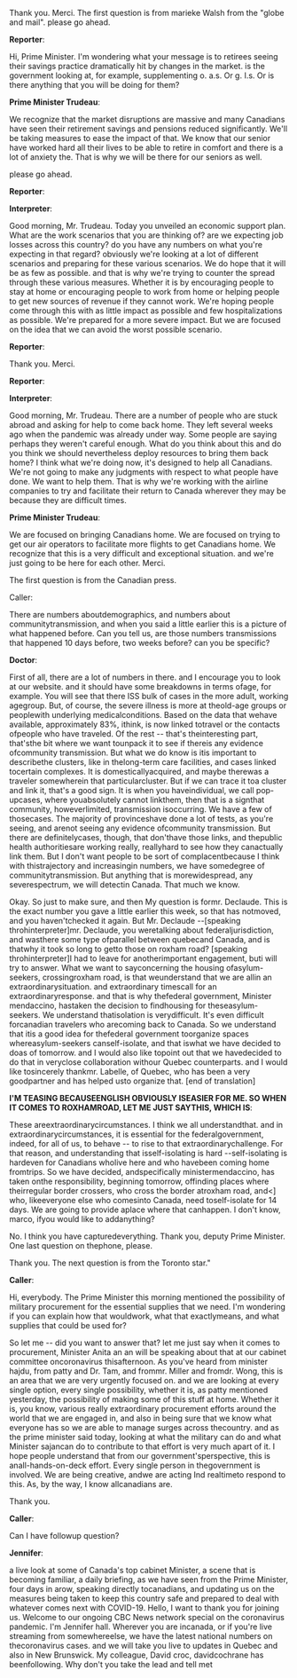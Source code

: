 

Thank you.
Merci.
The first question is from marieke Walsh from the "globe and mail". please go ahead.



**Reporter**:

Hi, Prime Minister.
I'm wondering what your message is to retirees seeing their savings practice dramatically hit by changes in the market.
is the government looking at, for example, supplementing o. a.s. Or g. I.s. Or is there anything that you will be doing for them?



**Prime Minister Trudeau**:

We recognize that the market disruptions are massive and many Canadians have seen their retirement savings and pensions reduced significantly.
We'll be taking measures to ease the impact of that.
We know that our senior have worked hard all their lives to be able to retire in comfort and there is a lot of anxiety the.
That is why we will be there for our seniors as well.



please go ahead.



**Reporter**:





**Interpreter**:

Good morning, Mr. Trudeau.
Today you unveiled an economic support plan.
What are the work scenarios that you are thinking of? are we expecting job losses across this country? do you have any numbers on what you're expecting in that regard? obviously we're looking at a lot of different scenarios and preparing for these various scenarios.
We do hope that it will be as few as possible.
and that is why we're trying to counter the spread through these various measures.
Whether it is by encouraging people to stay at home or encouraging people to work from home or helping people to get new sources of revenue if they cannot work.
We're hoping people come through this with as little impact as possible and few hospitalizations as possible.
We're prepared for a more severe impact.
But we are focused on the idea that we can avoid the worst possible scenario.



**Reporter**:

Thank you.
Merci.



**Reporter**:





**Interpreter**:

Good morning, Mr. Trudeau.
There are a number of people who are stuck abroad and asking for help to come back home.
They left several weeks ago when the pandemic was already under way.
Some people are saying perhaps they weren't careful enough.
What do you think about this and do you think we should nevertheless deploy resources to bring them back home? I think what we're doing now, it's designed to help all Canadians.
We're not going to make any judgments with respect to what people have done.
We want to help them.
That is why we're working with the airline companies to try and facilitate their return to Canada wherever they may be because they are difficult times.



**Prime Minister Trudeau**:

We are focused on bringing Canadians home.
We are focused on trying to get our air operators to facilitate more flights to get Canadians home.
We recognize that this is a very difficult and exceptional situation.
and we're just going to be here for each other.
Merci.



The first question is from the Canadian press.



Caller:



There are numbers aboutdemographics, and numbers about communitytransmission, and when you said a little earlier this is a picture of what happened before.
Can you tell us, are those numbers transmissions that happened 10 days before, two weeks before? can you be specific?



**Doctor**:

First of all, there are a lot of numbers in there.
and I encourage you to look at our website.
and it should have some breakdowns in terms ofage, for example.
You will see that there ISS bulk of cases in the more adult, working agegroup.
But, of course, the severe illness is more at theold-age groups or peoplewith underlying medicalconditions.
Based on the data that wehave available, approximately 83%, ithink, is now linked totravel or the contacts ofpeople who have traveled.
Of the rest -- that's theinteresting part, that'sthe bit where we want tounpack it to see if thereis any evidence ofcommunity transmission.
But what we do know is itis important to describethe clusters, like in thelong-term care facilities, and cases linked tocertain complexes.
It is domesticallyacquired, and maybe therewas a traveler somewherein that particularcluster.
But if we can trace it toa cluster and link it, that's a good sign.
It is when you haveindividual, we call pop-upcases, where youabsolutely cannot linkthem, then that is a signthat community, howeverlimited, transmission isoccurring.
We have a few of thosecases.
The majority of provinceshave done a lot of tests, as you're seeing, and arenot seeing any evidence ofcommunity transmission.
But there are definitelycases, though, that don'thave those links, and thepublic health authoritiesare working really, reallyhard to see how they canactually link them.
But I don't want people to be sort of complacentbecause I think with thistrajectory and increasingin numbers, we have somedegree of communitytransmission.
But anything that is morewidespread, any severespectrum, we will detectin Canada.
That much we know.



Okay.
So just to make sure, and then My question is formr.
Declaude.
This is the exact number you gave a little earlier this week, so that has notmoved, and you haven'tchecked it again.
But Mr. Declaude --[speaking throhinterpreter]mr. Declaude, you weretalking about federaljurisdiction, and wasthere some type ofparallel between quebecand Canada, and is thatwhy it took so long to getto those on roxham road? [speaking throhinterpreter]I had to leave for anotherimportant engagement, buti will try to answer.
What we want to sayconcerning the housing ofasylum-seekers, crossingroxham road, is that weunderstand that we are allin an extraordinarysituation.
and extraordinary timescall for an extraordinaryresponse.
and that is why thefederal government, Minister mendaccino, hastaken the decision to findhousing for theseasylum-seekers.
We understand thatisolation is verydifficult.
It's even difficult forcanadian travelers who arecoming back to Canada.
So we understand that itis a good idea for thefederal government toorganize spaces whereasylum-seekers canself-isolate, and that iswhat we have decided to doas of tomorrow.
and I would also like topoint out that we havedecided to do that in veryclose collaboration withour Quebec counterparts.
and I would like tosincerely thankmr.
Labelle, of Quebec, who has been a very goodpartner and has helped usto organize that.
[end of translation]



**I'M TEASING BECAUSEENGLISH OBVIOUSLY ISEASIER FOR ME. SO WHEN IT COMES TO ROXHAMROAD, LET ME JUST SAYTHIS, WHICH IS**:

These areextraordinarycircumstances.
I think we all understandthat.
and in extraordinarycircumstances, it is essential for the federalgovernment, indeed, for all of us, to behave -- to rise to that extraordinarychallenge.
For that reason, and understanding that isself-isolating is hard --self-isolating is hardeven for Canadians wholive here and who havebeen coming home fromtrips.
So we have decided, andspecifically ministermendaccino, has taken onthe responsibility, beginning tomorrow, offinding places where theirregular border crossers, who cross the border atroxham road, and<] who, likeeveryone else who comesinto Canada, need toself-isolate for 14 days.
We are going to provide aplace where that canhappen.
I don't know, marco, ifyou would like to addanything?



No. I think you have capturedeverything.
Thank you, deputy Prime Minister.
One last question on thephone, please.



Thank you.
The next question is from the Toronto star."



**Caller**:

Hi, everybody.
The Prime Minister this morning mentioned the possibility of military procurement for the essential supplies that we need.
I'm wondering if you can explain how that wouldwork, what that exactlymeans, and what supplies that could be used for?



So let me -- did you want to answer that? let me just say when it comes to procurement, Minister Anita an an will be speaking about that at our cabinet committee oncoronavirus thisafternoon.
As you've heard from minister hajdu, from patty and Dr. Tam, and frommr.
Miller and fromdr.
Wong, this is an area that we are very urgently focused on. and we are looking at every single option, every single possibility, whether it is, as patty mentioned yesterday, the possibility of making some of this stuff at home.
Whether it is, you know, various really extraordinary procurement efforts around the world that we are engaged in, and also in being sure that we know what everyone has so we are able to manage surges across thecountry.
and as the prime minister said today, looking at what the military can do and what Minister sajancan do to contribute to that effort is very much apart of it. I hope people understand that from our government'sperspective, this is anall-hands-on-deck effort.
Every single person in thegovernment is involved.
We are being creative, andwe are acting Ind realtimeto respond to this.
As, by the way, I know allcanadians are.



Thank you.



**Caller**:

Can I have followup question?



**Jennifer**:

a live look at some of Canada's top cabinet Minister, a scene that is becoming familiar, a daily briefing, as we have seen from the Prime Minister, four days in arow, speaking directly tocanadians, and updating us on the measures being taken to keep this country safe and prepared to deal with whatever comes next with COVID-19. Hello, I want to thank you for joining us. Welcome to our ongoing CBC News network special on the coronavirus pandemic.
I'm Jennifer hall.
Wherever you are incanada, or if you're live streaming from somewhereelse, we have the latest national numbers on thecoronavirus cases.
and we will take you live to updates in Quebec and also in New Brunswick.
My colleague, David croc, davidcochrane has beenfollowing.
Why don't you take the lead and tell met
